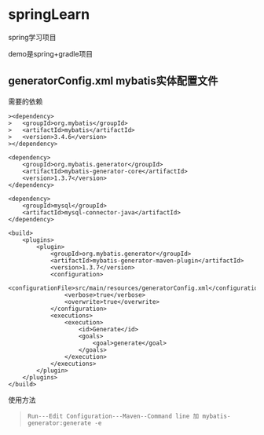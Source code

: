 # springLearn
spring学习项目

demo是spring+gradle项目

## generatorConfig.xml mybatis实体配置文件
需要的依赖
```
><dependency>
>	<groupId>org.mybatis</groupId>
>	<artifactId>mybatis</artifactId>
>	<version>3.4.6</version>
></dependency>

<dependency>
	<groupId>org.mybatis.generator</groupId>
	<artifactId>mybatis-generator-core</artifactId>
	<version>1.3.7</version>
</dependency>

<dependency>
	<groupId>mysql</groupId>
	<artifactId>mysql-connector-java</artifactId>
</dependency>
   
<build>
	<plugins>
		<plugin>
			<groupId>org.mybatis.generator</groupId>
			<artifactId>mybatis-generator-maven-plugin</artifactId>
			<version>1.3.7</version>
			<configuration>
				<configurationFile>src/main/resources/generatorConfig.xml</configurationFile>
				<verbose>true</verbose>
				<overwrite>true</overwrite>
			</configuration>
			<executions>
				<execution>
					<id>Generate</id>
					<goals>
						<goal>generate</goal>
					</goals>
				</execution>
			</executions>
		</plugin>
	</plugins>
</build>
```
使用方法
>` Run---Edit Configuration---Maven--Command line 加 mybatis-generator:generate -e  `
